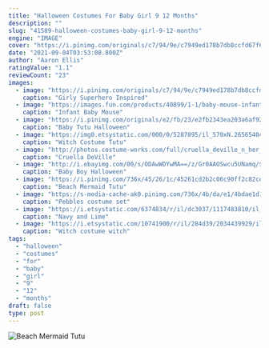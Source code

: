 ```yaml
---
title: "Halloween Costumes For Baby Girl 9 12 Months"
description: ""
slug: "41589-halloween-costumes-baby-girl-9-12-months"
engine: "IMAGE"
cover: "https://i.pinimg.com/originals/c7/94/9e/c7949ed178b7db8ccfd67f6f6ccd360a.jpg"
date: "2021-09-04T03:53:08.800Z"
author: "Aaron Ellis"
ratingValue: "1.1"
reviewCount: "23"
images:
  - image: "https://i.pinimg.com/originals/c7/94/9e/c7949ed178b7db8ccfd67f6f6ccd360a.jpg"
    caption: "Girly Superhero Inspired"
  - image: "https://images.fun.com/products/40899/1-1/baby-mouse-infant-costume.jpg"
    caption: "Infant Baby Mouse"
  - image: "https://i.pinimg.com/originals/e2/fb/23/e2fb2343ea203a6af92eceecc34d34b2.jpg"
    caption: "Baby Tutu Halloween"
  - image: "https://img0.etsystatic.com/000/0/5287895/il_570xN.265654040.jpg"
    caption: "Witch Costume Tutu"
  - image: "http://photos.costume-works.com/full/cruella_deville_n_her_dalmatian.jpg"
    caption: "Cruella DeVille"
  - image: "http://i.ebayimg.com/00/s/ODAwWDYwMA==/z/Gr0AAOSwcu5UNamq/$_3.JPG?set_id=2"
    caption: "Baby Boy Halloween"
  - image: "https://i.pinimg.com/736x/45/26/1c/45261cd2b2c06c90ff2c82ce5df6db69--mermaid-tutu-little-mermaid-ariel.jpg"
    caption: "Beach Mermaid Tutu"
  - image: "https://s-media-cache-ak0.pinimg.com/736x/4b/da/e1/4bdae1d1a097213f4703893b86a0b521.jpg"
    caption: "Pebbles costume set"
  - image: "https://i.etsystatic.com/6374834/r/il/dc3037/1117483810/il_fullxfull.1117483810_d4z1.jpg"
    caption: "Navy and Lime"
  - image: "https://i.etsystatic.com/10741900/r/il/284d39/2034439929/il_794xN.2034439929_hml6.jpg"
    caption: "Witch costume witch"
tags:
  - "halloween"
  - "costumes"
  - "for"
  - "baby"
  - "girl"
  - "9"
  - "12"
  - "months"
draft: false
type: post
---
```



![Beach Mermaid Tutu](https://i.pinimg.com/736x/45/26/1c/45261cd2b2c06c90ff2c82ce5df6db69--mermaid-tutu-little-mermaid-ariel.jpg "Beach Mermaid Tutu")


<!--inArticleAds-->

<!--galleryOne-->


<!--inArticleAds-->

<!--galleryTwo-->


<!--galleryThree-->

